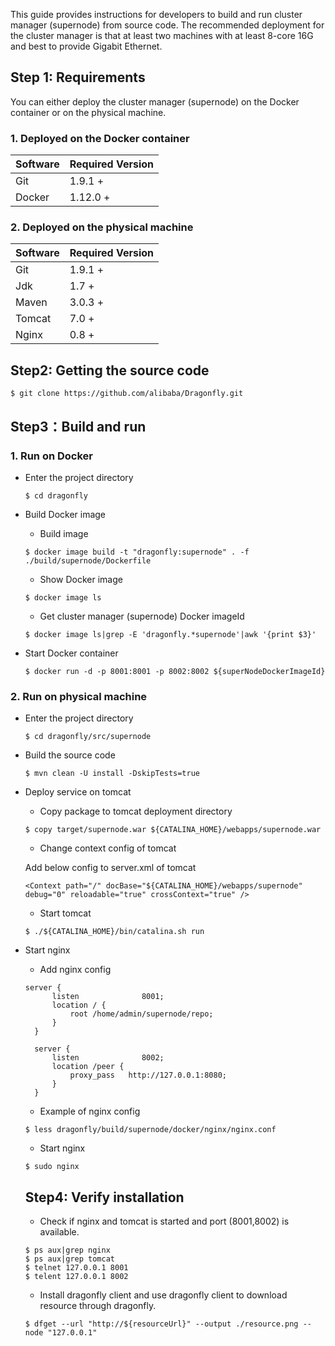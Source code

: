 This guide provides instructions for developers to build and run cluster manager (supernode) from source code. The recommended deployment for the cluster manager is that at least two machines with at least 8-core 16G and best to provide Gigabit Ethernet.

## Step 1: Requirements
You can either deploy the cluster manager (supernode) on the Docker container or on the physical machine. 

### 1. Deployed on the Docker container

Software              | Required Version
----------------------|--------------------------
Git                   | 1.9.1 +
Docker                | 1.12.0 +

### 2. Deployed on the physical machine

Software              | Required Version
----------------------|--------------------------
Git                   | 1.9.1 +
Jdk                   | 1.7 +
Maven                 | 3.0.3 +
Tomcat                | 7.0 +
Nginx                 | 0.8 +

## Step2: Getting the source code
   ```
   $ git clone https://github.com/alibaba/Dragonfly.git
   ```

## Step3：Build and run
### 1. Run on Docker
* Enter the project directory
   
   ```
   $ cd dragonfly
   ```
* Build Docker image

   - Build image
   
   ```
   $ docker image build -t "dragonfly:supernode" . -f ./build/supernode/Dockerfile
   ```
   - Show Docker image
   
   ```
   $ docker image ls
   ```
   - Get cluster manager (supernode) Docker imageId
  
   ```
   $ docker image ls|grep -E 'dragonfly.*supernode'|awk '{print $3}'
   ```
* Start Docker container
   
   ```
   $ docker run -d -p 8001:8001 -p 8002:8002 ${superNodeDockerImageId}
   ```

### 2. Run on physical machine
* Enter the project directory
   
   ```
   $ cd dragonfly/src/supernode
   ```
* Build the source code

   ```
   $ mvn clean -U install -DskipTests=true
   ```
* Deploy service on tomcat

   - Copy package to tomcat deployment directory  

   ```
   $ copy target/supernode.war ${CATALINA_HOME}/webapps/supernode.war
   ```
   - Change context config of tomcat
   
   Add below config to server.xml of tomcat
   
   ```
   <Context path="/" docBase="${CATALINA_HOME}/webapps/supernode" debug="0" reloadable="true" crossContext="true" />

   ```
   - Start tomcat
   
   ```
   $ ./${CATALINA_HOME}/bin/catalina.sh run
   ```
* Start nginx
  
  - Add nginx config
  
  ```
  server {
        listen              8001;
        location / {
            root /home/admin/supernode/repo;
        }
    }

    server {
        listen              8002;
        location /peer {
            proxy_pass   http://127.0.0.1:8080;
        }
    }
  ```
  - Example of nginx config
  
  ```
  $ less dragonfly/build/supernode/docker/nginx/nginx.conf
  ```
  - Start nginx
  
  ```
  $ sudo nginx
  ```
  
  ## Step4: Verify installation
  - Check if nginx and tomcat is started and port (8001,8002) is available.
  
  ```
  $ ps aux|grep nginx
  $ ps aux|grep tomcat
  $ telnet 127.0.0.1 8001
  $ telent 127.0.0.1 8002
  ```
  - Install dragonfly client and use dragonfly client to download resource through dragonfly.
  
  ```
  $ dfget --url "http://${resourceUrl}" --output ./resource.png --node "127.0.0.1"
  ```
